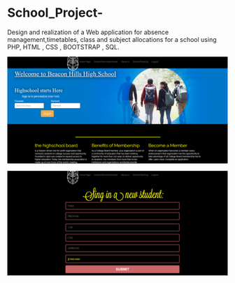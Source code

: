 # School_Project-
Design and realization of a Web application for absence management,timetables, class and subject allocations for a school using PHP,
HTML , CSS , BOOTSTRAP , SQL.

![](img/Capture1.PNG)

![](img/Capture2.PNG)

